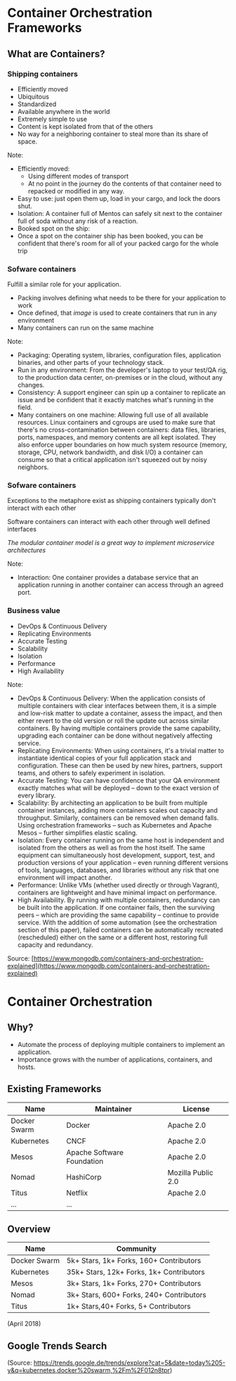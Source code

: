 #  Container Orchestration Frameworks



## What are Containers?


### Shipping containers
- Efficiently moved
- Ubiquitous
- Standardized
- Available anywhere in the world
- Extremely simple to use
- Content is kept isolated from that of the others
- No way for a neighboring container to steal more than its share of space.

Note:
- Efficiently moved:
  - Using different modes of transport
  - At no point in the journey do the contents of that container need to repacked or modified in any way.
- Easy to use: just open them up, load in your cargo, and lock the doors shut.
- Isolation: A container full of Mentos can safely sit next to the container full of soda without any risk of a reaction.
- Booked spot on the ship:
- Once a spot on the container ship has been booked, you can be confident that there's room for all of your packed cargo for the whole trip


### Sofware containers
Fulfill a similar role for your application.

- Packing involves defining what needs to be there for your application to work
- Once defined, that *image* is used to create containers that run in any environment
- Many containers can run on the same machine

Note:
- Packaging: Operating system, libraries, configuration files, application binaries, and other parts of your technology stack.
- Run in any environment:  From the developer's laptop to your test/QA rig, to the production data center, on-premises or in the cloud, without any changes.
- Consistency: A support engineer can spin up a container to replicate an issue and be confident that it exactly matches what's running in the field.
- Many containers on one machine: Allowing full use of all available resources. Linux containers and cgroups are used to make sure that there's no cross-contamination between containers: data files, libraries, ports, namespaces, and memory contents are all kept isolated. They also enforce upper boundaries on how much system resource (memory, storage, CPU, network bandwidth, and disk I/O) a container can consume so that a critical application isn't squeezed out by noisy neighbors.


### Sofware containers
Exceptions to the metaphore exist as shipping containers typically don't interact with each other

Software containers can interact with each other through well defined interfaces

*The modular container model is a great way to implement microservice architectures*

Note:
- Interaction: One container provides a database service that an application running in another container can access through an agreed port.


### Business value
- DevOps & Continuous Delivery
- Replicating Environments
- Accurate Testing
- Scalability
- Isolation
- Performance
- High Availability

Note:
- DevOps & Continuous Delivery: When the application consists of multiple containers with clear interfaces between them, it is a simple and low-risk matter to update a container, assess the impact, and then either revert to the old version or roll the update out across similar containers. By having multiple containers provide the same capability, upgrading each container can be done without negatively affecting service.
- Replicating Environments: When using containers, it's a trivial matter to instantiate identical copies of your full application stack and configuration. These can then be used by new hires, partners, support teams, and others to safely experiment in isolation.
- Accurate Testing: You can have confidence that your QA environment exactly matches what will be deployed – down to the exact version of every library.
- Scalability: By architecting an application to be built from multiple container instances, adding more containers scales out capacity and throughput. Similarly, containers can be removed when demand falls. Using orchestration frameworks – such as Kubernetes and Apache Mesos – further simplifies elastic scaling.
- Isolation: Every container running on the same host is independent and isolated from the others as well as from the host itself. The same equipment can simultaneously host development, support, test, and production versions of your application – even running different versions of tools, languages, databases, and libraries without any risk that one environment will impact another.
- Performance: Unlike VMs (whether used directly or through Vagrant), containers are lightweight and have minimal impact on performance.
- High Availability. By running with multiple containers, redundancy can be built into the application. If one container fails, then the surviving peers – which are providing the same capability – continue to provide service. With the addition of some automation (see the orchestration section of this paper), failed containers can be automatically recreated (rescheduled) either on the same or a different host, restoring full capacity and redundancy.

Source: [https://www.mongodb.com/containers-and-orchestration-explained](https://www.mongodb.com/containers-and-orchestration-explained)



# Container Orchestration


## Why?

- Automate the process of deploying multiple containers to implement an application.
- Importance grows with the number of applications, containers, and hosts.


## Existing Frameworks

 Name         | Maintainer                 | License
 ------------ | -------------------------- | ----
Docker Swarm  | Docker                     | Apache 2.0
Kubernetes    | CNCF                       | Apache 2.0
Mesos         | Apache Software Foundation | Apache 2.0
Nomad         | HashiCorp                  | Mozilla Public 2.0
Titus         | Netflix                    | Apache 2.0
...           | ...                        |

## Overview
 Name         | Community
 ------------ | ---------------------------------------
Docker Swarm  | 5k+ Stars, 1k+ Forks, 160+ Contributors
Kubernetes    | 35k+ Stars, 12k+ Forks, 1k+ Contributors
Mesos         | 3k+ Stars, 1k+ Forks, 270+ Contributors
Nomad         | 3k+ Stars, 600+ Forks, 240+ Contributors
Titus         | 1k+ Stars,40+ Forks, 5+ Contributors
(April 2018)


## Google Trends Search

(Source: https://trends.google.de/trends/explore?cat=5&date=today%205-y&q=kubernetes,docker%20swarm,%2Fm%2F012n8tpr)
